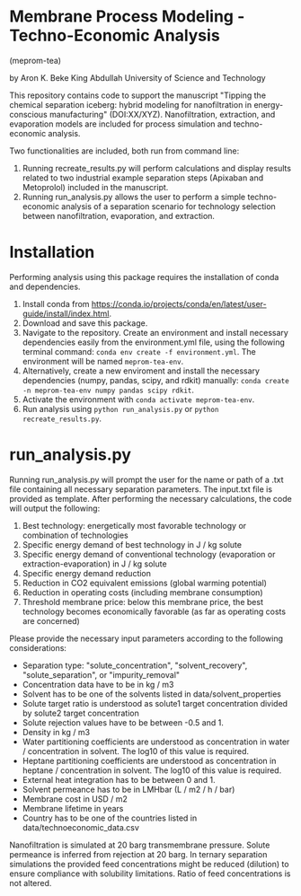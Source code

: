 # Membrane Process Modeling - Techno-Economic Analysis
(meprom-tea)

by Aron K. Beke
King Abdullah University of Science and Technology

This repository contains code to support the manuscript "Tipping the chemical separation iceberg: hybrid modeling for nanofiltration in energy-conscious manufacturing" (DOI:XX/XYZ). Nanofiltration, extraction, and evaporation models are included for process simulation and techno-economic analysis.

Two functionalities are included, both run from command line:
1. Running recreate_results.py will perform calculations and display results related to two industrial example separation steps (Apixaban and Metoprolol) included in the manuscript.
2. Running run_analysis.py allows the user to perform a simple techno-economic analysis of a separation scenario for technology selection between nanofiltration, evaporation, and extraction.

# Installation
Performing analysis using this package requires the installation of conda and dependencies.
1. Install conda from https://conda.io/projects/conda/en/latest/user-guide/install/index.html.
2. Download and save this package.
3. Navigate to the repository. Create an environment and install necessary dependencies easily from the environment.yml file, using the following terminal command: `conda env create -f environment.yml`. The environment will be named `meprom-tea-env`.
4. Alternatively, create a new enviroment and install the necessary dependencies (numpy, pandas, scipy, and rdkit) manually: `conda create -n meprom-tea-env numpy pandas scipy rdkit`.
5. Activate the environment with `conda activate meprom-tea-env`.
6. Run analysis using `python run_analysis.py` or `python recreate_results.py`.

# run_analysis.py
Running run_analysis.py will prompt the user for the name or path of a .txt file containing all necessary separation parameters. The input.txt file is provided as template.
After performing the necessary calculations, the code will output the following:

1. Best technology: energetically most favorable technology or combination of technologies
2. Specific energy demand of best technology in J / kg solute
3. Specific energy demand of conventional technology (evaporation or extraction-evaporation) in J / kg solute
4. Specific energy demand reduction
5. Reduction in CO2 equivalent emissions (global warming potential)
6. Reduction in operating costs (including membrane consumption)
7. Threshold membrane price: below this membrane price, the best technology becomes economically favorable (as far as operating costs are concerned)

Please provide the necessary input parameters according to the following considerations:
- Separation type: "solute_concentration", "solvent_recovery", "solute_separation", or "impurity_removal"
- Concentration data have to be in kg / m3
- Solvent has to be one of the solvents listed in data/solvent_properties
- Solute target ratio is understood as solute1 target concentration divided by solute2 target concentration
- Solute rejection values have to be between -0.5 and 1.
- Density in kg / m3
- Water partitioning coefficients are understood as concentration in water / concentration in solvent. The log10 of this value is required.
- Heptane partitioning coefficients are understood as concentration in heptane / concentration in solvent. The log10 of this value is required.
- External heat integration has to be between 0 and 1.
- Solvent permeance has to be in LMHbar (L / m2 / h / bar)
- Membrane cost in USD / m2
- Membrane lifetime in years
- Country has to be one of the countries listed in data/technoeconomic_data.csv

Nanofiltration is simulated at 20 barg transmembrane pressure. Solute permeance is inferred from rejection at 20 barg.
In ternary separation simulations the provided feed concentrations might be reduced (dilution) to ensure compliance with solubility limitations. Ratio of feed concentrations is not altered.